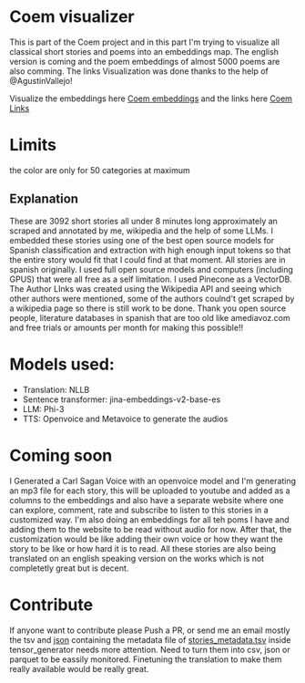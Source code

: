 # Coem visualizer
This is part of the Coem project and in this part I'm trying to visualize all classical short stories and poems into an embeddings map.
The english version is coming and the poem embeddings of almost 5000 poems are also comming. The links Visualization was done thanks
to the help of @AgustinVallejo!

Visualize the embeddings here [Coem embeddings](https://estevefact.github.io) and the links here [Coem Links](https://estevefact.github.io/authorToAuthor3D.html)


# Limits
the color are only for 50 categories at maximum

## Explanation
These are 3092 short stories all under 8 minutes long approximately  an scraped and annotated by me, wikipedia and the 
help of some LLMs. I embedded these stories using one of the best open source models for Spanish classification and 
extraction with high enough input tokens so that the entire story would fit that I could find at that moment.
All stories are in spanish originally. I used full open source models and computers (including GPUS) that were all free 
as a self limitation. I used Pinecone as a VectorDB. The Author LInks was created using the Wikipedia API and seeing 
which other authors were mentioned, some of the authors coulnd't get scraped by a wikipedia page so there is still work 
to be done.
Thank you open source people, literature databases in spanish that are too old like amediavoz.com
 and free trials or amounts per month for making this possible!! 

# Models used:
- Translation: NLLB
- Sentence transformer: jina-embeddings-v2-base-es
- LLM: Phi-3 
- TTS: Openvoice and Metavoice to generate the audios

# Coming soon
I Generated a Carl Sagan Voice with an openvoice model and I'm generating an mp3 file for each story, this will be 
uploaded to youtube and added as a columns to the embeddings and also have a separate website where one can explore,
comment, rate and subscribe to listen to this stories in a customized way. I'm also doing an embeddings for all teh poms
I have and adding them to the website to be read without audio for now. After that, the customization would be like 
adding their own voice or how they want the story to be like or how hard it is to read. All these stories are also
being translated on an english speaking version on the works which is not completetly great but is decent.

# Contribute
If anyone want to contribute please Push a PR, or send me an email mostly the tsv and [json](authorLinksSmaller.json)
containing the metadata file of [stories_metadata.tsv](tensor_generator/stories_metadata.tsv) inside tensor_generator 
needs more attention. Need to turn them into csv, json or parquet to be eassily monitored. Finetuning 
the translation to make them really available would be really great.
